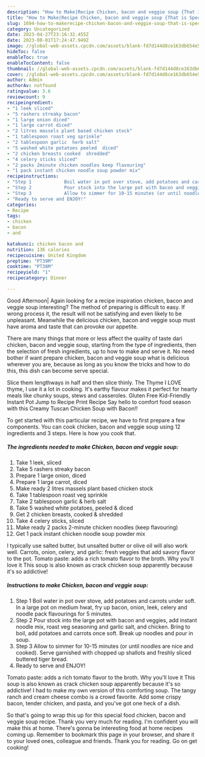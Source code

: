 ```yaml
---
description: "How to Make|Recipe Chicken, bacon and veggie soup {That is Special"
title: "How to Make|Recipe Chicken, bacon and veggie soup {That is Special"
slug: 1694-how-to-makerecipe-chicken-bacon-and-veggie-soup-that-is-special
category: Uncategorized
date: 2023-04-27T23:16:32.455Z
date: 2023-08-01T17:24:47.949Z
image: //global-web-assets.cpcdn.com/assets/blank-fd7d144d8ce163db654e5a02c40b08a2775adb7897d16e4062681dc7e1b2800f.png
hideToc: false
enableToc: true
enableTocContent: false
thumbnail: //global-web-assets.cpcdn.com/assets/blank-fd7d144d8ce163db654e5a02c40b08a2775adb7897d16e4062681dc7e1b2800f.png
cover: //global-web-assets.cpcdn.com/assets/blank-fd7d144d8ce163db654e5a02c40b08a2775adb7897d16e4062681dc7e1b2800f.png
author: Admin
authorAv: notfound
ratingvalue: 3.6
reviewcount: 9
recipeingredient:
- "1 leek sliced"
- "5 rashers streaky bacon"
- "1 large onion diced"
- "1 large carrot diced"
- "2 litres massels plant based chicken stock"
- "1 tablespoon roast veg sprinkle"
- "2 tablespoon garlic  herb salt"
- "5 washed white potatoes peeled  diced"
- "2 chicken breasts cooked  shredded"
- "4 celery sticks sliced"
- "2 packs 2minute chicken noodles keep flavouring"
- "1 pack instant chicken noodle soup powder mix"
recipeinstructions:
- "Step 1            Boil water in pot over stove, add potatoes and carrots under soft. In a large pot on medium hwat, fry up bacon, onion, leek, celery and noodle pack flavourings for 5 minutes."
- "Step 2            Pour stock into the large pot with bacon and veggies, add instant noodle mix, roast veg seasoning and garlic salt, and chicken. Bring to boil, add potatoes and carrots once soft. Break up noodles and pour in soup."
- "Step 3            Allow to simmer for 10-15 minutes (or until noodles are nice and cooked). Serve garnished with chopped up shallots and freshly sliced buttered tiger bread."
- "Ready to serve and ENJOY!"
categories:
- Recipe
tags:
- chicken
- bacon
- and

katakunci: chicken bacon and 
nutrition: 136 calories
recipecuisine: United Kingdom
preptime: "PT39M"
cooktime: "PT38M"
recipeyield: "1"
recipecategory: Dinner

---
```



Good Afternoon| Again looking for a recipe inspiration chicken, bacon and veggie soup interesting? The method of preparing is difficult to easy. If wrong process it, the result will not be satisfying and even likely to be unpleasant. Meanwhile the delicious chicken, bacon and veggie soup must have aroma and taste that can provoke our appetite.






There are many things that more or less affect the quality of taste dari chicken, bacon and veggie soup, starting from the type of ingredients, then the selection of fresh ingredients, up to how to make and serve it. No need bother if want prepare chicken, bacon and veggie soup what is delicious wherever you are, because as long as you know the tricks and how to do this, this dish can become serve special.


Slice them lengthways in half and then slice thinly. The Thyme I LOVE thyme, I use it a lot in cooking. It&#39;s earthy flavour makes it perfect for hearty meals like chunky soups, stews and casseroles. Gluten Free Kid-Friendly Instant Pot Jump to Recipe Print Recipe Say hello to comfort food season with this Creamy Tuscan Chicken Soup with Bacon!!


To get started with this particular recipe, we have to first prepare a few components. You can cook chicken, bacon and veggie soup using 12 ingredients and 3 steps. Here is how you cook that.

<!--inarticleads1-->

##### The ingredients needed to make Chicken, bacon and veggie soup:

1. Take 1 leek, sliced
1. Take 5 rashers streaky bacon
1. Prepare 1 large onion, diced
1. Prepare 1 large carrot, diced
1. Make ready 2 litres massels plant based chicken stock
1. Take 1 tablespoon roast veg sprinkle
1. Take 2 tablespoon garlic &amp; herb salt
1. Take 5 washed white potatoes, peeled &amp; diced
1. Get 2 chicken breasts, cooked &amp; shredded
1. Take 4 celery sticks, sliced
1. Make ready 2 packs 2-minute chicken noodles (keep flavouring)
1. Get 1 pack instant chicken noodle soup powder mix


I typically use salted butter, but unsalted butter or olive oil will also work well. Carrots, onion, celery, and garlic: fresh veggies that add savory flavor to the pot. Tomato paste: adds a rich tomato flavor to the broth. Why you&#39;ll love it This soup is also known as crack chicken soup apparently because it&#39;s so addictive! 

<!--inarticleads2-->

##### Instructions to make Chicken, bacon and veggie soup:

1. Step 1            Boil water in pot over stove, add potatoes and carrots under soft. In a large pot on medium hwat, fry up bacon, onion, leek, celery and noodle pack flavourings for 5 minutes.
1. Step 2            Pour stock into the large pot with bacon and veggies, add instant noodle mix, roast veg seasoning and garlic salt, and chicken. Bring to boil, add potatoes and carrots once soft. Break up noodles and pour in soup.
1. Step 3            Allow to simmer for 10-15 minutes (or until noodles are nice and cooked). Serve garnished with chopped up shallots and freshly sliced buttered tiger bread.
1. Ready to serve and ENJOY!

Tomato paste: adds a rich tomato flavor to the broth. Why you&#39;ll love it This soup is also known as crack chicken soup apparently because it&#39;s so addictive! I had to make my own version of this comforting soup. The tangy ranch and cream cheese combo is a crowd favorite. Add some crispy bacon, tender chicken, and pasta, and you&#39;ve got one heck of a dish. 

So that's going to wrap this up for this special food chicken, bacon and veggie soup recipe. Thank you very much for reading. I'm confident you will make this at home. There's gonna be interesting food at home recipes coming up. Remember to bookmark this page in your browser, and share it to your loved ones, colleague and friends. Thank you for reading. Go on get cooking!
